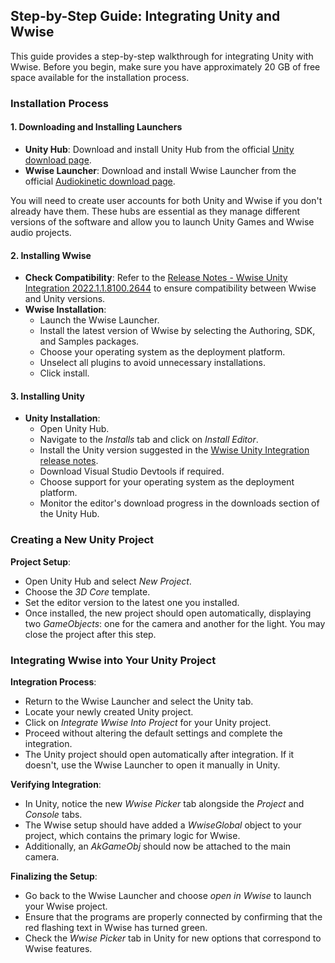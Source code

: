 
## Step-by-Step Guide: Integrating Unity and Wwise

This guide provides a step-by-step walkthrough for integrating Unity with Wwise. Before you begin, make sure you have approximately 20 GB of free space available for the installation process.

### Installation Process

#### 1. Downloading and Installing Launchers

- **Unity Hub**: Download and install Unity Hub from the official [Unity download page](https://unity.com/download).
- **Wwise Launcher**: Download and install Wwise Launcher from the official [Audiokinetic download page](https://www.audiokinetic.com/en/download).

You will need to create user accounts for both Unity and Wwise if you don't already have them. These hubs are essential as they manage different versions of the software and allow you to launch Unity Games and Wwise audio projects.

#### 2. Installing Wwise

- **Check Compatibility**: Refer to the [Release Notes - Wwise Unity Integration 2022.1.1.8100.2644](https://www.audiokinetic.com/en/library/edge/?source=Unity&id=pg_releasenotes.html) to ensure compatibility between Wwise and Unity versions.
- **Wwise Installation**:
  - Launch the Wwise Launcher.
  - Install the latest version of Wwise by selecting the Authoring, SDK, and Samples packages.
  - Choose your operating system as the deployment platform.
  - Unselect all plugins to avoid unnecessary installations.
  - Click install.

#### 3. Installing Unity

- **Unity Installation**:
  - Open Unity Hub.
  - Navigate to the _Installs_ tab and click on _Install Editor_.
  - Install the Unity version suggested in the [Wwise Unity Integration release notes](https://www.audiokinetic.com/en/library/edge/?source=Unity&id=pg_releasenotes.html).
  - Download Visual Studio Devtools if required.
  - Choose support for your operating system as the deployment platform.
  - Monitor the editor's download progress in the downloads section of the Unity Hub.

### Creating a New Unity Project

**Project Setup**:
- Open Unity Hub and select _New Project_.
- Choose the _3D Core_ template.
- Set the editor version to the latest one you installed.
- Once installed, the new project should open automatically, displaying two _GameObjects_: one for the camera and another for the light. You may close the project after this step.

### Integrating Wwise into Your Unity Project

 **Integration Process**:
   - Return to the Wwise Launcher and select the Unity tab.
   - Locate your newly created Unity project.
   - Click on _Integrate Wwise Into Project_ for your Unity project.
   - Proceed without altering the default settings and complete the integration.
   - The Unity project should open automatically after integration. If it doesn't, use the Wwise Launcher to open it manually in Unity.

 **Verifying Integration**:
   - In Unity, notice the new _Wwise Picker_ tab alongside the _Project_ and _Console_ tabs.
   - The Wwise setup should have added a _WwiseGlobal_ object to your project, which contains the primary logic for Wwise.
   - Additionally, an _AkGameObj_ should now be attached to the main camera.

 **Finalizing the Setup**:
   - Go back to the Wwise Launcher and choose _open in Wwise_ to launch your Wwise project.
   - Ensure that the programs are properly connected by confirming that the red flashing text in Wwise has turned green.
   - Check the _Wwise Picker_ tab in Unity for new options that correspond to Wwise features.

<!-- **Source:** [(116) Game Audio with Unity and Wwise Part 1: Intro and Installation - YouTube](https://www.youtube.com/watch?v=OchYfH0wb0U&list=PLzlEBXWjqM97U5rHMERc82sTXRBoSB_Fu)

Now we will begin to learn how to integrate Unity and Wwise.

> Note: Wwise and Unity installations require a lot of space. Ensure you have around 20 GB of free space before starting the installation process.


# Installation

Both Unity and Wwise projects are run through launchers or hubs. We'll need to download and install the [Unity Hub](https://unity.com/download) and the [Wwise Launcher](https://www.audiokinetic.com/en/download). You'll need user accounts for both programs.

After these programs are both installed, launch them. From both launchers, you can launch Unity Games and Wwise audio projects. You can also manage editor versions of both programs. You may end up having multiple versions of Unity for different projects. This is an important feature to enable stability.

## Wwise

> See the [Release Notes - Wwise Unity Integration 2022.1.1.8100.2644](https://www.audiokinetic.com/en/library/edge/?source=Unity&id=pg_releasenotes.html) for the information on which version of Unity will work with the most updated version of Wwise.

Install the latest version of Wwise from the Wwise Launcher. Select the Authoring, SDK, and Samples packages. Choose your current OS as the deployment platform. Deselect all plug-ins and click install to install Wwise.

Click on the samples tab of the Wwise Launcher and install the latest version of the Wwise Adventure Game. On the next page, select _Unity Source Project_.

## Unity

Open up the Unity Hub, select the _Installs_ tab, and click on _Install Editor_. Install the version that is suggested here:

[Release Notes - Wwise Unity Integration 2022.1.1.8100.2644](https://www.audiokinetic.com/en/library/edge/?source=Unity&id=pg_releasenotes.html)

Click on _Unity Hub_ to open it in the Unity Hub. Download the Visual Studio Devtools if you need them. Select support for your OS for the deployment platform. You should be able to see the editor downloading in the downloads section of the Hub.

## Creating a new Unity project

In the Unity Hub, select _New Project_. Select the _3D Core_ template. Also, set your editor version to the latest one you have installed. Once this project is installed, it should open automatically. We now have a project with two _GameObjects_ for the camera and light. You can close the project now.

## Integrate Wwise Into a Unity Project

Now, return to the Wwise Launcher and select the Unity tab. You'll see all your installed projects here. Notice that you now have buttons to _Integrate Wwise Into Project_. Select this option for your recent Unity project. Don’t change any settings and select integrate. After you finish the integration, your Unity project should open automatically. If it doesn't open, go to the Wwise launcher and select _open in Unity_.

Notice the new _Wwise Picker_ tab next to the _Project_ and _Console_ tabs. The Wwise setup process added a WwiseGlobal object, which holds the main logic for Wwise. Finally, on the main camera, we have an _AkGameObj_.

Return to the Wwise launcher and select _open in Wwise_ to open your Wwise project. You should now see that the programs are connected and that the red flashing text has turned green. Also, in the _Wwise Picker_ tab, we have some new options corresponding to Wwise options. -->
